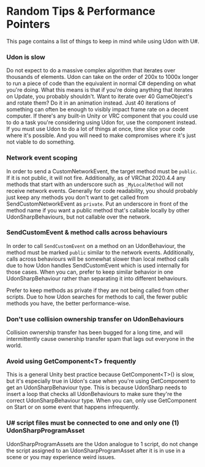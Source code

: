 # Random Tips & Performance Pointers

This page contains a list of things to keep in mind while using Udon with U#.

### Udon is slow
Do not expect to do a massive complex algorithm that iterates over thousands of elements. Udon can take on the order of 200x to 1000x longer to run a piece of code than the equivalent in normal C# depending on what you're doing. What this means is that if you're doing anything that iterates on Update, you probably shouldn't. Want to iterate over 40 GameObject's and rotate them? Do it in an animation instead. Just 40 iterations of something can often be enough to visibly impact frame rate on a decent computer. If there's any built-in Unity or VRC component that you could use to do a task you're considering using Udon for, use the component instead. If you must use Udon to do a lot of things at once, time slice your code where it's possible. And you will need to make compromises where it's just not viable to do something.

### Network event scoping
In order to send a CustomNetworkEvent, the target method must be `public`. If it is not public, it will not fire. Additionally, as of VRChat 2020.4.4 any methods that start with an underscore such as `_MyLocalMethod` will not receive network events. Generally for code readability, you should probably just keep any methods you don't want to get called from SendCustomNetworkEvent as `private`. Put an underscore in front of the method name if you want a public method that's callable locally by other UdonSharpBehaviours, but not callable over the network.

### SendCustomEvent & method calls across behaviours
In order to call `SendCustomEvent` on a method on an UdonBehaviour, the method must be marked `public` similar to the network events. Additionally, calls across behaviours will be somewhat slower than local method calls due to how Udon handles SendCustomEvent which is used internally for those cases. When you can, prefer to keep similar behavior in one UdonSharpBehaviour rather than separating it into different behaviours.

Prefer to keep methods as private if they are not being called from other scripts. Due to how Udon searches for methods to call, the fewer public methods you have, the better performance-wise.

### Don't use collision ownership transfer on UdonBehaviours
Collision ownership transfer has been bugged for a long time, and will intermittently cause ownership transfer spam that lags out everyone in the world.

### Avoid using GetComponent\<T\> frequently
This is a general Unity best practice because GetComponent\<T\>() is slow, but it's especially true in Udon's case when you're using GetComponent to get an UdonSharpBehaviour type. This is because UdonSharp needs to insert a loop that checks all UdonBehaviours to make sure they're the correct UdonSharpBehaviour type. When you can, only use GetComponent on Start or on some event that happens infrequently.

### U# script files must be connected to one and only one (1) UdonSharpProgramAsset
UdonSharpProgramAssets are the Udon analogue to 1 script, do not change the script assigned to an UdonSharpProgramAsset after it is in use in a scene or you may experience weird issues.